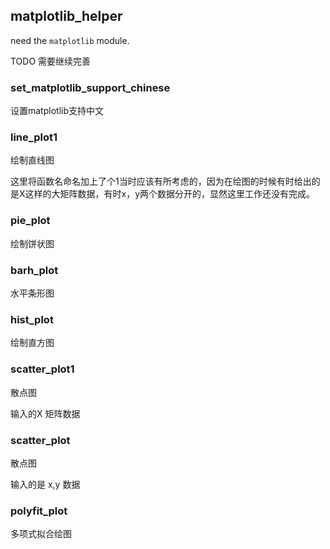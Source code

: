 ## matplotlib_helper
need the `matplotlib`  module.

TODO 需要继续完善

### set_matplotlib_support_chinese
设置matplotlib支持中文

### line_plot1
绘制直线图 

这里将函数名命名加上了个1当时应该有所考虑的，因为在绘图的时候有时给出的是X这样的大矩阵数据，有时x，y两个数据分开的，显然这里工作还没有完成。


### pie_plot
绘制饼状图

### barh_plot
水平条形图

### hist_plot
绘制直方图


### scatter_plot1
散点图

输入的X 矩阵数据

### scatter_plot
散点图 

输入的是 x,y 数据

### polyfit_plot
多项式拟合绘图
